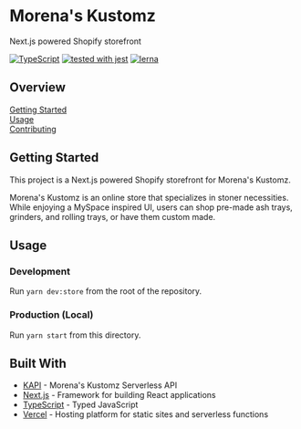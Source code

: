 # Morena's Kustomz

Next.js powered Shopify storefront

[![TypeScript](https://badgen.net/badge/-/typescript?icon=typescript&label)](https://www.typescriptlang.org/)
[![tested with jest](https://img.shields.io/badge/tested_with-jest-99424f.svg)](https://github.com/facebook/jest)
[![lerna](https://img.shields.io/badge/maintained%20with-lerna-cc00ff.svg)](https://lerna.js.org/)

## Overview

[Getting Started](#getting-started)  
[Usage](#usage)  
[Contributing](docs/CONTRIBUTING.md)

## Getting Started

This project is a Next.js powered Shopify storefront for Morena's Kustomz.

Morena's Kustomz is an online store that specializes in stoner necessities.
While enjoying a MySpace inspired UI, users can shop pre-made ash trays,
grinders, and rolling trays, or have them custom made.

## Usage

### Development

Run `yarn dev:store` from the root of the repository.

### Production (Local)

Run `yarn start` from this directory.

## Built With

- [KAPI][1] - Morena's Kustomz Serverless API
- [Next.js][2] - Framework for building React applications
- [TypeScript][3] - Typed JavaScript
- [Vercel][4] - Hosting platform for static sites and serverless functions

[1]: ../api/README.md
[2]: https://nextjs.org/
[3]: https://www.typescriptlang.org/
[4]: https://vercel.com/
